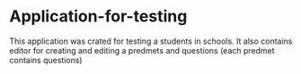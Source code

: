# Application-for-testing
This application was crated for testing a students in schools. It also contains editor for creating and editing a predmets and questions (each predmet contains questions)
